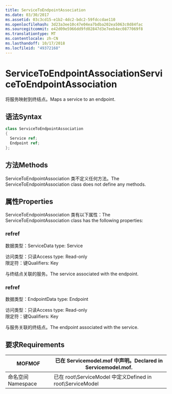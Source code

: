 ```yaml
---
title: ServiceToEndpointAssociation
ms.date: 03/30/2017
ms.assetid: 03c3cd15-e1b2-4dc2-bdc2-59fdccdae110
ms.openlocfilehash: 3d23a3ee10c47e04ea7bdba202ea5063c0d84fac
ms.sourcegitcommit: e42d09e5966dd9fd02847d3e7eeb4ec0877069f8
ms.translationtype: MT
ms.contentlocale: zh-CN
ms.lasthandoff: 10/17/2018
ms.locfileid: "49372168"
---
```

# <a name="servicetoendpointassociation"></a><span data-ttu-id="50b9e-102">ServiceToEndpointAssociation</span><span class="sxs-lookup"><span data-stu-id="50b9e-102">ServiceToEndpointAssociation</span></span>
<span data-ttu-id="50b9e-103">将服务映射到终结点。</span><span class="sxs-lookup"><span data-stu-id="50b9e-103">Maps a service to an endpoint.</span></span>  
  
## <a name="syntax"></a><span data-ttu-id="50b9e-104">语法</span><span class="sxs-lookup"><span data-stu-id="50b9e-104">Syntax</span></span>  
  
```csharp
class ServiceToEndpointAssociation  
{  
  Service ref;  
  Endpoint ref;  
};  
```  
  
## <a name="methods"></a><span data-ttu-id="50b9e-105">方法</span><span class="sxs-lookup"><span data-stu-id="50b9e-105">Methods</span></span>  
 <span data-ttu-id="50b9e-106">ServiceToEndpointAssociation 类不定义任何方法。</span><span class="sxs-lookup"><span data-stu-id="50b9e-106">The ServiceToEndpointAssociation class does not define any methods.</span></span>  
  
## <a name="properties"></a><span data-ttu-id="50b9e-107">属性</span><span class="sxs-lookup"><span data-stu-id="50b9e-107">Properties</span></span>  
 <span data-ttu-id="50b9e-108">ServiceToEndpointAssociation 类有以下属性：</span><span class="sxs-lookup"><span data-stu-id="50b9e-108">The ServiceToEndpointAssociation class has the following properties:</span></span>  
  
### <a name="ref"></a><span data-ttu-id="50b9e-109">ref</span><span class="sxs-lookup"><span data-stu-id="50b9e-109">ref</span></span>  
 <span data-ttu-id="50b9e-110">数据类型：Service</span><span class="sxs-lookup"><span data-stu-id="50b9e-110">Data type: Service</span></span>  
  
 <span data-ttu-id="50b9e-111">访问类型：只读</span><span class="sxs-lookup"><span data-stu-id="50b9e-111">Access type: Read-only</span></span>  
<span data-ttu-id="50b9e-112">限定符：键</span><span class="sxs-lookup"><span data-stu-id="50b9e-112">Qualifiers: Key</span></span>  
  
 <span data-ttu-id="50b9e-113">与终结点关联的服务。</span><span class="sxs-lookup"><span data-stu-id="50b9e-113">The service associated with the endpoint.</span></span>  
  
### <a name="ref"></a><span data-ttu-id="50b9e-114">ref</span><span class="sxs-lookup"><span data-stu-id="50b9e-114">ref</span></span>  
 <span data-ttu-id="50b9e-115">数据类型：Endpoint</span><span class="sxs-lookup"><span data-stu-id="50b9e-115">Data type: Endpoint</span></span>  
  
 <span data-ttu-id="50b9e-116">访问类型：只读</span><span class="sxs-lookup"><span data-stu-id="50b9e-116">Access type: Read-only</span></span>  
<span data-ttu-id="50b9e-117">限定符：键</span><span class="sxs-lookup"><span data-stu-id="50b9e-117">Qualifiers: Key</span></span>  
  
 <span data-ttu-id="50b9e-118">与服务关联的终结点。</span><span class="sxs-lookup"><span data-stu-id="50b9e-118">The endpoint associated with the service.</span></span>  
  
## <a name="requirements"></a><span data-ttu-id="50b9e-119">要求</span><span class="sxs-lookup"><span data-stu-id="50b9e-119">Requirements</span></span>  
  
|<span data-ttu-id="50b9e-120">MOF</span><span class="sxs-lookup"><span data-stu-id="50b9e-120">MOF</span></span>|<span data-ttu-id="50b9e-121">已在 Servicemodel.mof 中声明。</span><span class="sxs-lookup"><span data-stu-id="50b9e-121">Declared in Servicemodel.mof.</span></span>|  
|---------|-----------------------------------|  
|<span data-ttu-id="50b9e-122">命名空间</span><span class="sxs-lookup"><span data-stu-id="50b9e-122">Namespace</span></span>|<span data-ttu-id="50b9e-123">已在 root\ServiceModel 中定义</span><span class="sxs-lookup"><span data-stu-id="50b9e-123">Defined in root\ServiceModel</span></span>|
